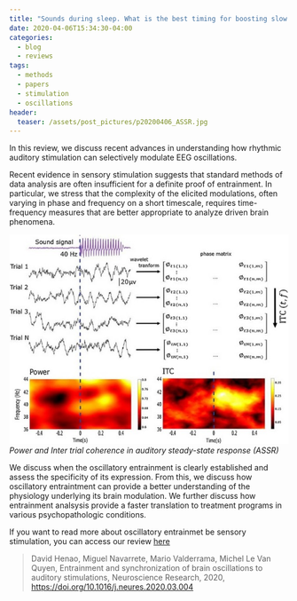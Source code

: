 ```yaml
---
title: "Sounds during sleep. What is the best timing for boosting slow waves?"
date: 2020-04-06T15:34:30-04:00
categories:
  - blog
  - reviews
tags:
  - methods
  - papers
  - stimulation
  - oscillations
header:
  teaser: /assets/post_pictures/p20200406_ASSR.jpg
---
```


In this review, we discuss recent advances in understanding how rhythmic auditory stimulation can selectively modulate EEG oscillations. 

Recent evidence in sensory stimulation suggests that standard methods of data analysis are often insufficient for a definite proof of entrainment. In particular, we stress that the complexity of the elicited modulations, often varying in phase and frequency on a short timescale, requires time-frequency measures that are better appropriate to analyze driven brain phenomena. 

![ASSR](\assets\post_pictures\p20200406_ASSR.jpg "Power and Inter trial coherence in auditory steady-state response (ASSR)")<br/>
*Power and Inter trial coherence in auditory steady-state response (ASSR)*

We discuss when the oscillatory entrainment is clearly established and assess the specificity of its expression. From this, we discuss how oscillatory entraintment can provide a better understanding of the physiology underlying its brain modulation. We further discuss how entrainment analsysis provide a faster translation to treatment programs in various psychopathologic conditions. 

If you want to read more about oscillatory entrainmet be sensory stimulation, you can access our review [here](https://www.sciencedirect.com/science/article/pii/S0168010220301590)

> David Henao, Miguel Navarrete, Mario Valderrama, Michel Le Van Quyen, Entrainment and synchronization of brain oscillations to auditory stimulations,
Neuroscience Research, 2020, https://doi.org/10.1016/j.neures.2020.03.004






